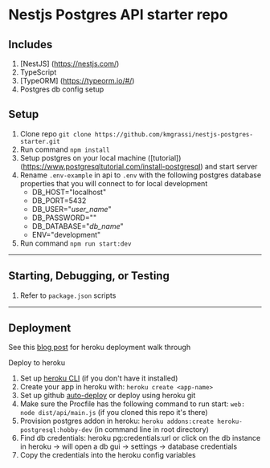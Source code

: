 # Nestjs Postgres API starter repo

## Includes
1. [NestJS] (https://nestjs.com/)
2. TypeScript
3. [TypeORM] (https://typeorm.io/#/)
4. Postgres db config setup

## Setup
1. Clone repo `git clone https://github.com/kmgrassi/nestjs-postgres-starter.git`
2. Run command `npm install`
3. Setup postgres on your local machine ([tutorial])(https://www.postgresqltutorial.com/install-postgresql) and start server
4. Rename `.env-example` in api to `.env` with the following postgres database properties that you will connect to for local development
    * DB_HOST="localhost"
    * DB_PORT=5432
    * DB_USER="*user_name*"
    * DB_PASSWORD=""
    * DB_DATABASE="*db_name*"
    * ENV="development"
5. Run command `npm run start:dev`
***

## Starting, Debugging, or Testing
1. Refer to `package.json` scripts
***

## Deployment
See this [blog post]("https://kmgrassi.medium.com/how-to-deploy-a-nestjs-postgres-server-to-heroku-a3d077fd284f") for heroku deployment walk through 

Deploy to heroku
1. Set up [heroku CLI](https://devcenter.heroku.com/articles/heroku-cli) (if you don't have it installed)
2. Create your app in heroku with: `heroku create <app-name>` 
3. Set up github [auto-deploy](https://devcenter.heroku.com/articles/github-integration) or deploy using heroku git
4. Make sure the Procfile has the following command to run start: `web: node dist/api/main.js` (if you cloned this repo it's there)
5. Provision postgres addon in heroku: `heroku addons:create heroku-postgresql:hobby-dev` (in command line in root directory)
6. Find db credentials: heroku pg:credentials:url or click on the db instance in heroku → will open a db gui → settings → database credentials
7. Copy the credentials into the heroku config variables


